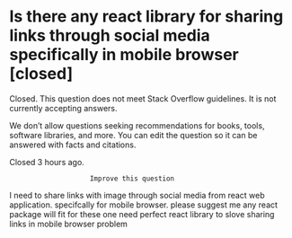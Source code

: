 
# Is there any react library for sharing links through social media specifically in mobile browser [closed]







Closed. This question does not meet Stack Overflow guidelines. It is not currently accepting answers.
                        
                    










 We don’t allow questions seeking recommendations for books, tools, software libraries, and more. You can edit the question so it can be answered with facts and citations.


Closed 3 hours ago.







                        Improve this question
                    



I need to share links with image through social media from react web application.
specifcally for mobile browser.
please suggest me any react package will fit for these one
need perfect react library to slove sharing links in mobile browser problem

        